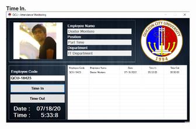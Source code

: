 **Time In.**</br>
![](https://github.com/dextermontero/Visual-Studio/blob/main/Screenshots/time_in.png)
